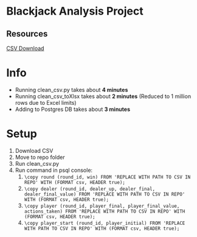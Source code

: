 # Blackjack Analysis Project

## Resources

[CSV Download](https://www.kaggle.com/datasets/dennisho/blackjack-hands?resource=download)

# Info

- Running clean_csv.py takes about **4 minutes**
- Running clean_csv_toXlsx takes about **2 minutes** (Reduced to 1 million rows due to Excel limits)
- Adding to Postgres DB takes about **3 minutes**

# Setup

1. Download CSV
2. Move to repo folder
3. Run clean_csv.py
4. Run command in psql console:
   1. `\copy round (round_id, win) FROM 'REPLACE WITH PATH TO CSV IN REPO' WITH (FORMAT csv, HEADER true);`
   2. `\copy dealer (round_id, dealer_up, dealer_final, dealer_final_value) FROM 'REPLACE WITH PATH TO CSV IN REPO' WITH (FORMAT csv, HEADER true);`
   3. `\copy player (round_id, player_final, player_final_value, actions_taken) FROM 'REPLACE WITH PATH TO CSV IN REPO' WITH (FORMAT csv, HEADER true);`
   4. `\copy player_start (round_id, player_initial) FROM 'REPLACE WITH PATH TO CSV IN REPO' WITH (FORMAT csv, HEADER true);`
